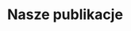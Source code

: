 ---
title: "Nasze publikacje"
description: "this is meta description"
draft: false
bg_image: "images/230.jpg"
---
